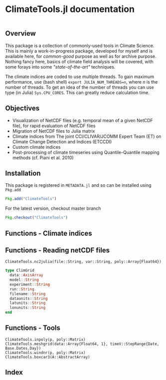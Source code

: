 # ClimateTools.jl documentation

```@contents
```

## Overview

This package is a collection of commonly-used tools in Climate Science. This is mainly a work-in-progress package, developed for myself and is available here, for _common-good_ purpose as well as for archive purpose. Nothing fancy here, basics of climate field analysis will be covered, with some forays into some _"state-of-the-art"_ techniques.

The climate indices are coded to use multiple threads. To gain maximum performance, use (bash shell) `export JULIA_NUM_THREADS=n`, where _n_ is the number of threads. To get an idea of the number of threads you can use type (in Julia) `Sys.CPU_CORES`. This can greatly reduce calculation time.

## Objectives

* Visualization of NetCDF files (e.g. temporal mean of a given NetCDF file), for rapid evaluation of NetCDF files
* Migration of NetCDF files to Julia matrix
* Climate indices from The joint CCl/CLIVAR/JCOMM Expert Team (ET) on Climate Change Detection and Indices (ETCCDI)
* Custom climate indices
* Post-processing of climate timeseries using Quantile-Quantile mapping methods (cf. Piani et al. 2010)

## Installation

This package is registered in `METADATA.jl` and so can be installed using `Pkg.add`

```julia
Pkg.add("ClimateTools")
```

For the latest version, checkout master branch

```julia
Pkg.checkout("ClimateTools")
```

## Functions - Climate indices

<!-- ```@docs
ClimateTools.frostdays(data::Array{Float64, 1}, timeV::StepRange{Date, Base.Dates.Day})
ClimateTools.icingdays(data::Array{Float64, 1}, timeV::StepRange{Date, Base.Dates.Day})
ClimateTools.annualmin(data::Array{Float64, 1}, timeV::StepRange{Date, Base.Dates.Day})
ClimateTools.annualmax(data::Array{Float64, 1}, timeV::StepRange{Date, Base.Dates.Day})
ClimateTools.tropicalnights(data::Array{Float64, 1}, timeV::StepRange{Date, Base.Dates.Day})
ClimateTools.customthresover(data::Array{Float64, 1}, timeV::StepRange{Date, Base.Dates.Day}, thres)
ClimateTools.customthresunder(data::Array{Float64, 1}, timeV::StepRange{Date, Base.Dates.Day}, thres)
ClimateTools.prcp1(data::Array{Float64, 1}, timeV::StepRange{Date, Base.Dates.Day})
ClimateTools.summerdays(data::Array{Float64, 1}, timeV::StepRange{Date, Base.Dates.Day})
``` -->

## Functions - Reading netCDF files

```@docs
ClimateTools.nc2julia(file::String, var::String, poly::Array{Float64})
```

```julia
type ClimGrid  
  data::AxisArray  
  model::String
  experiment::String
  run::String
  filename::String
  dataunits::String
  latunits::String
  lonunits::String
end
```



## Functions - Tools

```@docs
ClimateTools.inpoly(p, poly::Matrix)
ClimateTools.meshgrid(data::Array{Float64, 1}, timeV::StepRange{Date, Base.Dates.Day})
ClimateTools.windnr(p, poly::Matrix)
ClimateTools.boxcar3(A::AbstractArray)
```

## Index

```@index
```
